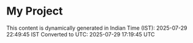 # My Project

This content is dynamically generated in Indian Time (IST): 2025-07-29 22:49:45 IST
Converted to UTC: 2025-07-29 17:19:45 UTC
